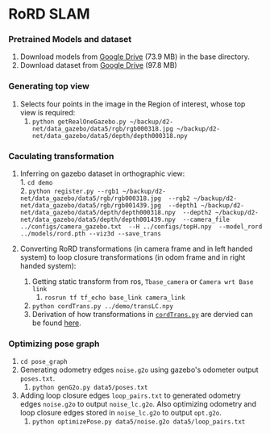 # RoRD SLAM  

### Pretrained Models and dataset  

1. Download models from [Google Drive](https://drive.google.com/file/d/1-5aLHyZ_qlHFNfRnDpXUh5egtf_XtoiA/view?usp=sharing) (73.9 MB) in the base directory.    
2. Download dataset from [Google Drive](https://drive.google.com/file/d/1BkhcHBKwcjNHgbLZ1XKurpcP7v4hFD_b/view?usp=sharing) (97.8 MB)  

### Generating top view  
1. Selects four points in the image in the Region of interest, whose top view is required:  
	1. `python getRealOneGazebo.py ~/backup/d2-net/data_gazebo/data5/rgb/rgb000318.jpg ~/backup/d2-net/data_gazebo/data5/depth/depth000318.npy`  

### Caculating transformation  
1. Inferring on gazebo dataset in orthographic view:    
		1. `cd demo`  
		2. `python register.py --rgb1 ~/backup/d2-net/data_gazebo/data5/rgb/rgb000318.jpg  --rgb2 ~/backup/d2-net/data_gazebo/data5/rgb/rgb001439.jpg  --depth1 ~/backup/d2-net/data_gazebo/data5/depth/depth000318.npy  --depth2 ~/backup/d2-net/data_gazebo/data5/depth/depth001439.npy  --camera_file ../configs/camera_gazebo.txt  --H ../configs/topH.npy  --model_rord ../models/rord.pth --viz3d --save_trans`  

2. Converting RoRD transformations (in camera frame and in left handed system) to loop closure transformations (in odom frame and in right handed system):  
	1. Getting static transform from ros, `Tbase_camera` or `Camera wrt Base link`
		1. `rosrun tf tf_echo base_link camera_link`    
	2. `python cordTrans.py ../demo/transLC.npy`  
	3. Derivation of how transformations in [`cordTrans.py`](pose_graph/cordTrans.py) are dervied can be found [here](https://drive.google.com/file/d/1UfLmfj4JtnokyQDI0k9mx3KbO0Xsvegk/view?usp=sharing).  

### Optimizing pose graph  
1. `cd pose_graph`  
2. Generating odometry edges `noise.g2o` using gazebo's odometer output `poses.txt`.  
	1. `python genG2o.py data5/poses.txt`  
3. Adding loop closure edges `loop_pairs.txt` to generated odometry edges `noise.g2o` to output `noise_lc.g2o`. Also optimizing odometry and loop closure edges stored in `noise_lc.g2o` to output `opt.g2o`.  
	1. `python optimizePose.py data5/noise.g2o data5/loop_pairs.txt`  